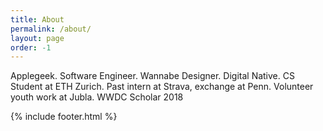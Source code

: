 ```yaml
---
title: About
permalink: /about/
layout: page
order: -1
---
```


Applegeek. Software Engineer. Wannabe Designer. Digital Native. CS Student at ETH Zurich. Past intern at Strava, exchange at Penn. Volunteer youth work at Jubla. WWDC Scholar 2018

{% include footer.html %}